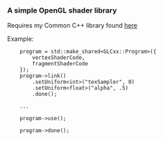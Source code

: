 ### A simple OpenGL shader library

Requires my Common C++ library found [here](https://github.com/thenumbernine/Common)

Example:

```
	program = std::make_shared<GLCxx::Program>({
		vertexShaderCode,
		fragmentShaderCode
	});
	program->link()
		.setUniform<int>("texSampler", 0)
		.setUniform<float>("alpha", .5)
		.done();

	...

	program->use();

	program->done();
```
